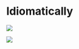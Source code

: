 # Idiomatically

![](https://github.com/mmanela/idiomatically/workflows/Node%20CI/badge.svg)

![](https://github.com/mmanela/idiomatically/workflows/Docker%20Image%20CI/badge.svg)

